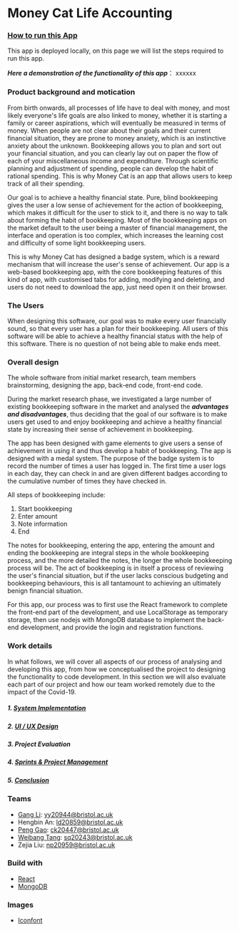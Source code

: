 # Money Cat Life Accounting

### [How to run this App](https://github.com/ccar728/uob-gruopProject/blob/main/STEP_TO_RUN.md)

This app is deployed locally, on this page we will list the steps required to run this app.

***Here a demonstration of the functionality of this app***： xxxxxx

### Product background and motication

From birth onwards, all processes of life have to deal with money, and most likely everyone's life goals are also linked to money, whether it is starting a family or career aspirations, which will eventually be measured in terms of money. When people are not clear about their goals and their current financial situation, they are prone to money anxiety, which is an instinctive anxiety about the unknown. Bookkeeping allows you to plan and sort out your financial situation, and you can clearly lay out on paper the flow of each of your miscellaneous income and expenditure. Through scientific planning and adjustment of spending, people can develop the habit of rational spending. This is why Money Cat is an app that allows users to keep track of all their spending.

Our goal is to achieve a healthy financial state. Pure, blind bookkeeping gives the user a low sense of achievement for the action of bookkeeping, which makes it difficult for the user to stick to it, and there is no way to talk about forming the habit of bookkeeping. Most of the bookkeeping apps on the market default to the user being a master of financial management, the interface and operation is too complex, which increases the learning cost and difficulty of some light bookkeeping users.

This is why Money Cat has designed a badge system, which is a reward mechanism that will increase the user's sense of achievement. Our app is a web-based bookkeeping app, with the core bookkeeping features of this kind of app, with customised tabs for adding, modifying and deleting, and users do not need to download the app, just need open it on their browser.



### The Users

When designing this software, our goal was to make every user financially sound, so that every user has a plan for their bookkeeping. All users of this software will be able to achieve a healthy financial status with the help of this software. There is no question of not being able to make ends meet.



### Overall design

The whole software from initial market research, team members brainstorming, designing the app, back-end code, front-end code.

During the market research phase, we investigated a large number of existing bookkeeping software in the market and analysed the ***advantages and disadvantages***, thus deciding that the goal of our software is to make users get used to and enjoy bookkeeping and achieve a healthy financial state by increasing their sense of achievement in bookkeeping.

The app has been designed with game elements to give users a sense of achievement in using it and thus develop a habit of bookkeeping. The app is designed with a medal system. The purpose of the badge system is to record the number of times a user has logged in. The first time a user logs in each day, they can check in and are given different badges according to the cumulative number of times they have checked in.

All steps of bookkeeping include: 

1. Start bookkeeping 
2. Enter amount 
3. Note information 
4. End

The notes for bookkeeping, entering the app, entering the amount and ending the bookkeeping are integral steps in the whole bookkeeping process, and the more detailed the notes, the longer the whole bookkeeping process will be. The act of bookkeeping is in itself a process of reviewing the user's financial situation, but if the user lacks conscious budgeting and bookkeeping behaviours, this is all tantamount to achieving an ultimately benign financial situation.

For this app, our process was to first use the React framework to complete the front-end part of the development, and use LocalStorage as temporary storage, then use nodejs with MongoDB database to implement the back-end development, and provide the login and registration functions.



### Work details

In what follows, we will cover all aspects of our process of analysing and developing this app, from how we conceptualised the project to designing the functionality to code development. In this section we will also evaluate each part of our project and how our team worked remotely due to the impact of the Covid-19.

##### 1. [System Implementation](https://github.com/ccar728/uob-gruopProject/blob/main/System%20Implementation.md)

##### 2. [UI / UX Design](https://github.com/ligangchn/UX-Design-of-Group-Project/blob/main/README.md)

##### 3. Project Evaluation

##### 4. [Sprints & Project Management](https://github.com/ccar728/uob-gruopProject/blob/main/Sprints%20&%20Project%20Management.md)

##### 5. [Conclusion](https://github.com/bristolcs828/Project-Account/tree/main/report/Conclusion)


### Teams

* [Gang Li](https://github.com/ligangchn): yy20944@bristol.ac.uk
* Hengbin An: ld20859@bristol.ac.uk
* [Peng Gao](https://github.com/Peng-1124): ck20447@bristol.ac.uk
* [Weibang Tang](https://github.com/ccar728): sq20243@bristol.ac.uk
* Zejia Liu: np20959@bristol.ac.uk



### Build with

* [React](https://github.com/facebook/react)
* [MongoDB](https://github.com/mongodb/mongo)



### Images

* [Iconfont](https://www.iconfont.cn/)

